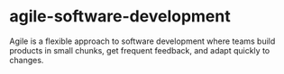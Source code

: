# agile-software-development
Agile is a flexible approach to software development where teams build products in small chunks, get frequent feedback, and adapt quickly to changes.
